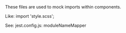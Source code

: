 These files are used to mock imports within components.

Like: import 'style.scss';

See: jest.config.js: moduleNameMapper

